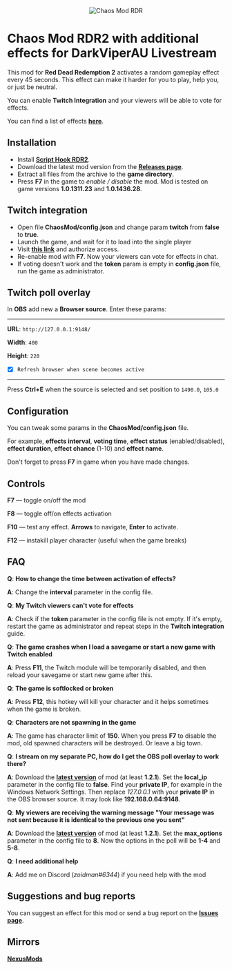 <p align="center">
   <img src="https://i.imgur.com/uXrlAQW.png" alt="Chaos Mod RDR">
</p>

# Chaos Mod RDR2 with additional effects for DarkViperAU Livestream
This mod for **Red Dead Redemption 2** activates a random gameplay effect every 45 seconds. This effect can make it harder for you to play, help you, or just be neutral.

You can enable **Twitch Integration** and your viewers will be able to vote for effects.

You can find a list of effects **[here](https://docs.google.com/spreadsheets/d/1Z7dflg-n9VaXPnsqlzortFaUpkuy7XWrB9BGvJ8ilQk)**.

## Installation
- Install **[Script Hook RDR2](http://www.dev-c.com/rdr2/scripthookrdr2/)**.
- Download the latest mod version from the **[Releases page](https://github.com/clixff/ChaosModRDR/releases)**.
- Extract all files from the archive to the **game directory**. 
- Press **F7** in the game to *enable / disable* the mod. Mod is tested on game versions **1.0.1311.23** and **1.0.1436.28**.
## Twitch integration
- Open file **ChaosMod/config.json** and change param **twitch** from **false** to **true**.
- Launch the game, and wait for it to load into the single player
- Visit **[this link](http://127.0.0.1:9148/login)** and authorize access. 
- Re-enable mod with **F7**. Now your viewers can vote for effects in chat.
- If voting doesn't work and the **token** param is empty in **config.json** file, run the game as administrator.
## Twitch poll overlay
In **OBS** add new a **Browser source**. Enter these params:
<hr/>

**URL**: `http://127.0.0.1:9148/`

**Width**: `400`

**Height**: `220`

- [x] `Refresh browser when scene becomes active`
<hr/>

Press **Ctrl+E** when the source is selected and set position to `1490.0`, `105.0`

## Configuration
You can tweak some params in the **ChaosMod/config.json** file.

For example, **effects interval**, **voting time**, **effect status** (enabled/disabled), **effect duration**, **effect chance** (1-10) and **effect name**.

Don't forget to press **F7** in game when you have made changes.

## Controls
**F7** — toggle on/off the mod

**F8** — toggle off/on effects activation

**F10** — test any effect. **Arrows** to navigate, **Enter** to activate.

**F12** — instakill player character (useful when the game breaks)




## FAQ
**Q**: **How to change the time between activation of effects?**

**A**: Change the **interval** parameter in the config file.

**Q**: **My Twitch viewers can't vote for effects**

**A**: Check if the **token** parameter in the config file is not empty. If it's empty, restart the game as administrator and repeat steps in the **Twitch integration** guide.

**Q**: **The game crashes when I load a savegame or start a new game with Twitch enabled**

**A**: Press **F11**, the Twitch module will be temporarily disabled, and then reload your savegame or start new game after this.

**Q**: **The game is softlocked or broken**

**A**: Press **F12**, this hotkey will kill your character and it helps sometimes when the game is broken.

**Q**: **Characters are not spawning in the game**

**A**: The game has character limit of **150**. When you press **F7** to disable the mod, old spawned characters will be destroyed. Or leave a big town.

**Q**: **I stream on my separate PC, how do I get the OBS poll overlay to work there?**

**A**: Download the **[latest version](https://github.com/clixff/ChaosModRDR/releases/latest)** of mod (at least **1.2.1**). Set the **local_ip** parameter in the config file to **false**. Find your **private IP**, for example in the Windows Network Settings. Then replace *127.0.0.1* with your **private IP** in the OBS browser source. It may look like **192.168.0.64:9148**.

**Q**: **My viewers are receiving the warning message "Your message was not sent because it is identical to the previous one you sent"**

**A**: Download the **[latest version](https://github.com/clixff/ChaosModRDR/releases/latest)** of mod (at least **1.2.1**). Set the **max_options** parameter in the config file to **8**. Now the options in the poll will be **1-4** and **5-8**.

**Q**: **I need additional help**

**A**: Add me on Discord (*zoidman#6344*) if you need help with the mod


## Suggestions and bug reports
You can suggest an effect for this mod or send a bug report on the **[Issues page](https://github.com/clixff/ChaosModRDR/issues/new/choose)**.

## Mirrors
**[NexusMods](https://www.nexusmods.com/reddeadredemption2/mods/1269)**
